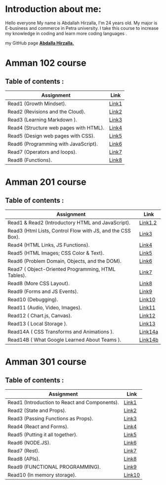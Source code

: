 # Introduction about me:
Hello everyone
My name is Abdallah Hirzalla, I'm 24 years old.
My major is E-business and commerce in Petra university.
I take this course to increase my knowledge in coding and learn more coding languages .


my GitHub page **[Abdalla Hirzalla.](https://github.com/Abdalla-Hirzalla)**



# Amman 102 course
## Table of contents :

Assignment|Link
----------|-----
Read1 (Growth Mindset).  |[Link1](102/read1.md)
Read2 (Revisions and the Cloud).     |[Link2](102/read2.md)
Read3 (Learning Markdown ).|[Link3](102/read3.md)
Read4 (Structure web pages with HTML).| [Link4](102/read4.md)
Read5 (Design web pages with CSS).|[Link5](102/read5.md)
Read6 (Programming with JavaScript).|[Link6](102/read6.md)
Read7 (Operators and loops).|[Link7](102/read7.md)
Read8 (Functions). | [Link8](102/read8.md)


# Amman 201 course

## Table of contents :

Assignment|Link
----------|-----
Read1 & Read2 (Introductory HTML and JavaScript).|[Link1,2](201/read.md)
Read3 (Html Lists, Control Flow with JS, and the CSS Box).|[Link3](201/read2.md)
Read4 (HTML Links, JS Functions).|[Link4](201/read3.md)
Read5 (HTML Images; CSS Color & Text).|[Link5](201/read4.md)
Read6 (Problem Domain, Objects, and the DOM).|[Link6](201/read5.md)
Read7 ( Object-Oriented Programming, HTML Tables).|[Link7](201/read6.md)
Read8 (More CSS Layout).|[Link8](201/read7.md)
Read9 (Forms and JS Events).|[Link9](201/read8.md)
Read10 (Debugging).|[Link10](201/read9.md)
Read11 (Audio, Video, Images).|[Link11](201/read10.md)
Read12 ( Chart.js, Canvas).|[Link12](201/read11.md)
Read13 ( Local Storage ).|[Link13](201/read12.md)
Read14A ( CSS Transforms and Animations ).|[Link14a](201/read14a.md)
Read14B ( What Google Learned About Teams ).|[Link14b](201/read14b.md)



# Amman 301 course

## Table of contents :

Assignment|Link
----------|-----
Read1 (Introduction to React and Components).|[Link1](301/read1.md)
Read2 (State and Props).|[Link2](301/read2.md)
Read3 (Passing Functions as Props).|[Link3](301/read3.md)
Read4 (React and Forms).|[Link4](301/read4.md)
Read5 (Putting it all together).|[Link5](301/read5.md)
Read6 (NODE.JS).|[Link6](301/read6.md)
Read7 (Rest).|[Link7](301/read7.md)
Read8 (APIs).|[Link8](301/read8.md)
Read9 (FUNCTIONAL PROGRAMMING).|[Link9](301/read9.md)
Read10 (In memory storage).|[Link10](301/read10.md)
